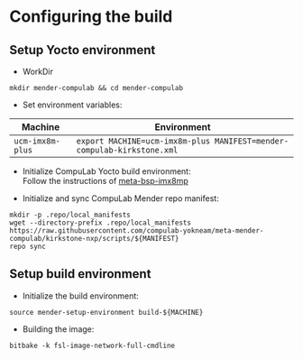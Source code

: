 # Configuring the build

## Setup Yocto environment

* WorkDir
```
mkdir mender-compulab && cd mender-compulab
```
* Set environment variables:

Machine | Environment |
--- | --- |
`ucm-imx8m-plus` | `export MACHINE=ucm-imx8m-plus MANIFEST=mender-compulab-kirkstone.xml`

* Initialize CompuLab Yocto build environment:
<br>Follow the instructions of [meta-bsp-imx8mp](https://github.com/compulab-yokneam/meta-bsp-imx8mp/tree/ucm-imx8m-plus-r2.0)

* Initialize and sync CompuLab Mender repo manifest:
```
mkdir -p .repo/local_manifests
wget --directory-prefix .repo/local_manifests https://raw.githubusercontent.com/compulab-yokneam/meta-mender-compulab/kirkstone-nxp/scripts/${MANIFEST}
repo sync
```

## Setup build environment

* Initialize the build environment:
```
source mender-setup-environment build-${MACHINE}
```
* Building the image:
```
bitbake -k fsl-image-network-full-cmdline
```
